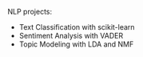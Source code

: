 NLP projects:
* Text Classification with scikit-learn
* Sentiment Analysis with VADER
* Topic Modeling with LDA and NMF
